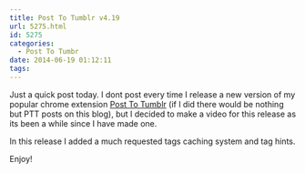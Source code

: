 ```yaml
---
title: Post To Tumblr v4.19
url: 5275.html
id: 5275
categories:
  - Post To Tumbr
date: 2014-06-19 01:12:11
tags:
---
```


Just a quick post today. I dont post every time I release a new version of my popular chrome extension [Post To Tumblr](https://chrome.google.com/webstore/detail/post-to-tumblr/dbpicbbcpanckagpdjflgojlknomoiah?hl=en) (if I did there would be nothing but PTT posts on this blog), but I decided to make a video for this release as its been a while since I have made one. 
<!-- more -->
In this release I added a much requested tags caching system and tag hints. 

Enjoy!
